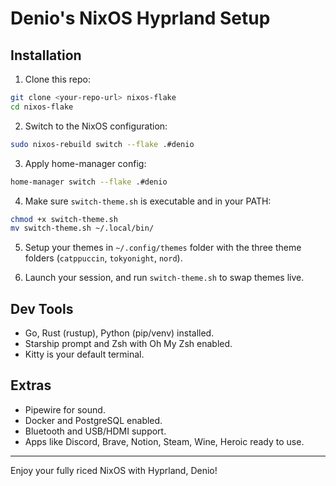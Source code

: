# Denio's NixOS Hyprland Setup

## Installation

1. Clone this repo:

```bash
git clone <your-repo-url> nixos-flake
cd nixos-flake
```

2. Switch to the NixOS configuration:

```bash
sudo nixos-rebuild switch --flake .#denio
```

3. Apply home-manager config:

```bash
home-manager switch --flake .#denio
```

4. Make sure `switch-theme.sh` is executable and in your PATH:

```bash
chmod +x switch-theme.sh
mv switch-theme.sh ~/.local/bin/
```

5. Setup your themes in `~/.config/themes` folder with the three theme folders (`catppuccin`, `tokyonight`, `nord`).

6. Launch your session, and run `switch-theme.sh` to swap themes live.

## Dev Tools

- Go, Rust (rustup), Python (pip/venv) installed.
- Starship prompt and Zsh with Oh My Zsh enabled.
- Kitty is your default terminal.

## Extras

- Pipewire for sound.
- Docker and PostgreSQL enabled.
- Bluetooth and USB/HDMI support.
- Apps like Discord, Brave, Notion, Steam, Wine, Heroic ready to use.

---

Enjoy your fully riced NixOS with Hyprland, Denio!
